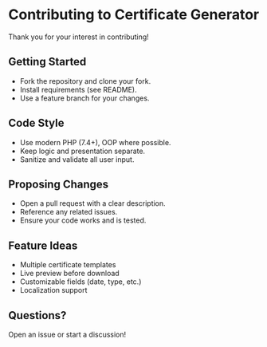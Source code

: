 # Contributing to Certificate Generator

Thank you for your interest in contributing!

## Getting Started
- Fork the repository and clone your fork.
- Install requirements (see README).
- Use a feature branch for your changes.

## Code Style
- Use modern PHP (7.4+), OOP where possible.
- Keep logic and presentation separate.
- Sanitize and validate all user input.

## Proposing Changes
- Open a pull request with a clear description.
- Reference any related issues.
- Ensure your code works and is tested.

## Feature Ideas
- Multiple certificate templates
- Live preview before download
- Customizable fields (date, type, etc.)
- Localization support

## Questions?
Open an issue or start a discussion! 